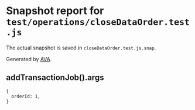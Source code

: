 # Snapshot report for `test/operations/closeDataOrder.test.js`

The actual snapshot is saved in `closeDataOrder.test.js.snap`.

Generated by [AVA](https://ava.li).

## addTransactionJob().args

    {
      orderId: 1,
    }

